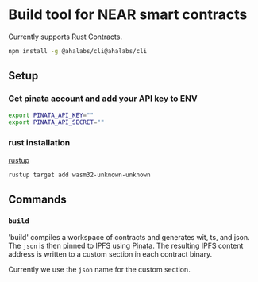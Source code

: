 # Build tool for NEAR smart contracts

Currently supports Rust Contracts.

```bash
npm install -g @ahalabs/cli@ahalabs/cli
```

## Setup

### Get pinata account and add your API key to ENV

```bash
export PINATA_API_KEY=""
export PINATA_API_SECRET=""
```

### rust installation

[rustup](https://rustup.rs/)

```bash
rustup target add wasm32-unknown-unknown
```

## Commands

### `build`

'build' compiles a workspace of contracts and generates wit, ts, and json. The `json` is then pinned to IPFS using [Pinata](https://app.pinata.cloud/). The resulting IPFS content address is written to a custom section in each contract binary.

Currently we use the `json` name for the custom section.
